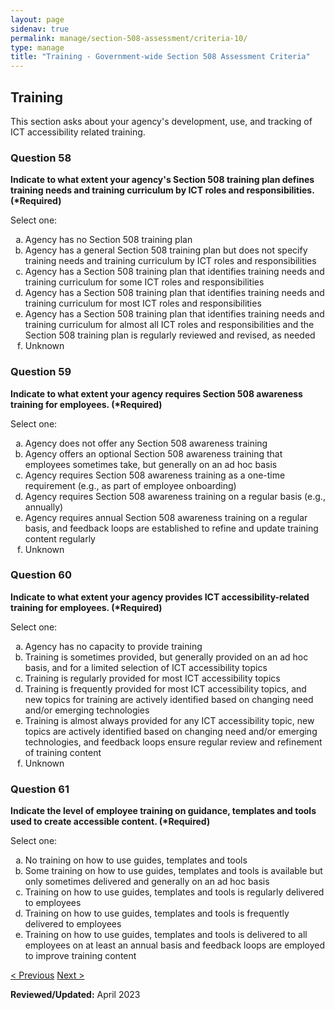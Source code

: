 ```yaml
---
layout: page
sidenav: true
permalink: manage/section-508-assessment/criteria-10/
type: manage
title: "Training - Government-wide Section 508 Assessment Criteria"
---
```


<H2 id="training">Training</H2>
<p>This section asks about your agency's development, use, and tracking of ICT accessibility related training. </p>

<div class="usa-card-group">
<!-- begin insert criteria -->

<!-- Q:058--><div class="usa-card tablet:grid-col-12"><div class="usa-card__container border-top"><div class="usa-card__header"><h3 class="usa-card__heading">	Question 58	</h3></div><div class="usa-card__body"><p><strong>	Indicate to what extent your agency's Section 508 training plan defines training needs and training curriculum by ICT roles and responsibilities. (*Required)	</strong></p>	<p>	Select one:	</p>	<p>	<ol type="a"><li>Agency has no Section 508 training plan</li><li>Agency has a general Section 508 training plan but does not specify training needs and training curriculum by ICT roles and responsibilities</li><li>Agency has a Section 508 training plan that identifies training needs and training curriculum for some ICT roles and responsibilities</li><li>Agency has a Section 508 training plan that identifies training needs and training curriculum for most ICT roles and responsibilities</li><li>Agency has a Section 508 training plan that identifies training needs and training curriculum for almost all ICT roles and responsibilities and the Section 508 training plan is regularly reviewed and revised, as needed</li><li>Unknown</li></ol>	</p>				</div></div></div>
<!-- Q:059--> <div class="usa-card tablet:grid-col-12"><div class="usa-card__container border-top"><div class="usa-card__header"><h3 class="usa-card__heading">	Question 59	</h3></div><div class="usa-card__body"><p><strong>	Indicate to what extent your agency requires Section 508 awareness training for employees. (*Required)	</strong></p>	<p>	Select one:	</p>	<p>	<ol type="a"><li>Agency does not offer any Section 508 awareness training</li><li>Agency offers an optional Section 508 awareness training that employees sometimes take, but generally on an ad hoc basis</li><li>Agency requires Section 508 awareness training as a one-time requirement (e.g., as part of employee onboarding)</li><li>Agency requires Section 508 awareness training on a regular basis (e.g., annually)</li><li>Agency requires annual Section 508 awareness training on a regular basis, and feedback loops are established to refine and update training content regularly</li><li>Unknown</li></ol>	</p>				</div></div></div>
<!-- Q:060--> <div class="usa-card tablet:grid-col-12"><div class="usa-card__container border-top"><div class="usa-card__header"><h3 class="usa-card__heading">	Question 60	</h3></div><div class="usa-card__body"><p><strong>	Indicate to what extent your agency provides ICT accessibility-related training for employees. (*Required)	</strong></p>	<p>	Select one:	</p>	<p>	<ol type="a"><li>Agency has no capacity to provide training</li><li>Training is sometimes provided, but generally provided on an ad hoc basis, and for a limited selection of ICT accessibility topics</li><li>Training is regularly provided for most ICT accessibility topics</li><li>Training is frequently provided for most ICT accessibility topics, and new topics for training are actively identified based on changing need and/or emerging technologies</li><li>Training is almost always provided for any ICT accessibility topic, new topics are actively identified based on changing need and/or emerging technologies, and feedback loops ensure regular review and refinement of training content</li><li>Unknown</li></ol>	</p>				</div></div></div>
<!-- Q:061--> <div class="usa-card tablet:grid-col-12"><div class="usa-card__container border-top"><div class="usa-card__header"><h3 class="usa-card__heading">	Question 61	</h3></div><div class="usa-card__body"><p><strong>	Indicate the level of employee training on guidance, templates and tools used to create accessible content. (*Required)	</strong></p>	<p>	Select one:	</p>	<p>	<ol type="a"><li>No training on how to use guides, templates and tools</li><li>Some training on how to use guides, templates and tools is available but only sometimes delivered and generally on an ad hoc basis</li><li>Training on how to use guides, templates and tools is regularly delivered to employees</li><li>Training on how to use guides, templates and tools is frequently delivered to employees</li><li>Training on how to use guides, templates and tools is delivered to all employees on at least an annual basis and feedback loops are employed to improve training content</li></ol>	</p>				</div></div></div>

<!-- end insert criteria -->
</div>

<div id="prev-next-section">
    <a class="prev-page" title="Go to previous page" href="{{site.baseurl}}/manage/section-508-assessment/criteria-09/"> < Previous</a>
    <a class="prev-page" title="Go to next page" href="{{site.baseurl}}/manage/section-508-assessment/criteria-11/"> Next > </a>
</div>

**Reviewed/Updated:** April 2023